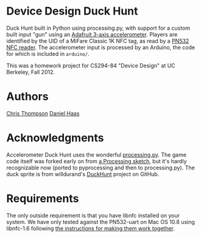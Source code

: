 Device Design Duck Hunt
=======================

Duck Hunt built in Python using processing.py, with support for a custom built
input "gun" using an [Adafruit 3-axis
accelerometer](http://www.adafruit.com/products/163). Players are identified
by the UID of a MiFare Classic 1K NFC tag, as read by a [PN532 NFC
reader](http://adafruit.com/products/364). The accelerometer input is
processed by an Arduino, the code for which is included in `arduino/`.

This was a homework project for CS294-84 "Device Design" at UC Berkeley, Fall 2012.

Authors
=======

[Chris Thompson](http://www.cs.berkeley.edu/~cthompson)
[Daniel Haas](http://www.cs.berkeley.edu/~dhaas)

Acknowledgments
===============

Accelerometer Duck Hunt uses the wonderful
[processing.py](http://github.com/jdf/processing.py). The game code itself was
forked early on from [a Processing
sketch](http://www.openprocessing.org/sketch/5927), but it's hardly
recognizable now (ported to pyprocessing and then to processing.py). The duck
sprite is from willdurand's [DuckHunt](https://github.com/willdurand/DuckHunt)
project on GitHub.

Requirements
============

The only outside requirement is that you have libnfc installed on your system.
We have only tested against the PN532-uart on Mac OS 10.8 using libnfc-1.6
following [the instructions for making them work
together](http://www.ladyada.net/wiki/tutorials/products/rfidnfc/libnfc.html).
